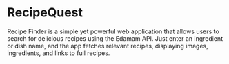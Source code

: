 # RecipeQuest
Recipe Finder is a simple yet powerful web application that allows users to search for delicious recipes using the Edamam API. Just enter an ingredient or dish name, and the app fetches relevant recipes, displaying images, ingredients, and links to full recipes.

